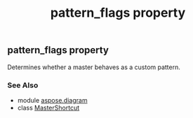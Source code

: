 ﻿---
title: pattern_flags property
second_title: Aspose.Diagram for Python via .NET API References
description: 
type: docs
weight: 90
url: /python-net/aspose.diagram/mastershortcut/pattern_flags/
is_root: false
---

## pattern_flags property


Determines whether a master behaves as a custom pattern.

### See Also
* module [aspose.diagram](../../)
* class [MasterShortcut](/diagram/python-net/aspose.diagram/mastershortcut)

